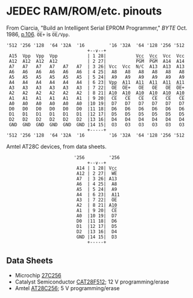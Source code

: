 JEDEC RAM/ROM/etc. pinouts
==========================

From Ciarcia, "Build an Intelligent Serial EPROM Programmer," _BYTE_
Oct. 1986, [p.106][byte-8610-106]. `O̅E̅+` is `O̅E̅/Vpp`.

    '512 '256 '128  '64 '32A  '16         '16 '32A  '64 '128 '256 '512
                                  +--∨--+
     A15  Vpp  Vpp  Vpp           | 1 28|           Vcc  Vcc  Vcc  Vcc
     A12  A12  A12  A12           | 2 27|           P̅G̅M̅  P̅G̅M̅  A14  A14
     A7   A7   A7   A7   A7   A7  | 3 26| Vcc  Vcc  N/C  A13  A13  A13
     A6   A6   A6   A6   A6   A6  | 4 25|  A8   A8   A8   A8   A8   A8
     A5   A5   A5   A5   A5   A5  | 5 24|  A9   A9   A9   A9   A9   A9
     A4   A4   A4   A4   A4   A4  | 6 23| Vpp  A11  A11  A11  A11  A11
     A3   A3   A3   A3   A3   A3  | 7 22|  O̅E̅  O̅E̅+   O̅E̅   O̅E̅   O̅E̅  O̅E̅+
     A2   A2   A2   A2   A2   A2  | 8 21| A10  A10  A10  A10  A10  A10
     A1   A1   A1   A1   A1   A1  | 9 20|  C̅E̅   C̅E̅   C̅E̅   C̅E̅   C̅E̅   C̅E̅
     A0   A0   A0   A0   A0   A0  |10 19|  D7   D7   D7   D7   D7   D7
     D0   D0   D0   D0   D0   D0  |11 18|  D6   D6   D6   D6   D6   D6
     D1   D1   D1   D1   D1   D1  |12 17|  D5   D5   D5   D5   D5   D5
     D2   D2   D2   D2   D2   D2  |13 16|  D4   D4   D4   D4   D4   D4
     GND  GND  GND  GND  GND  GND |14 15|  O3   O3   O3   O3   O3   O3
                                  +-----+
    '512 '256 '128  '64 '32A  '16         '16 '32A  '64 '128 '256 '512

Amtel AT28C devices, from data sheets.

                             '256         '256
                                  +--∨--+
                              A14 | 1 28| Vcc
                              A12 | 2 27|  W̅E̅
                              A7  | 3 26| A13
                              A6  | 4 25|  A8
                              A5  | 5 24|  A9
                              A4  | 6 23|  A11
                              A3  | 7 22|  O̅E̅
                              A2  | 8 21| A10
                              A1  | 9 20|  C̅E̅
                              A0  |10 19|  D7
                              D0  |11 18|  D6
                              D1  |12 17|  D5
                              D2  |13 16|  D4
                              GND |14 15|  D3
                                  +-----+


Data Sheets
-----------

- Microchip [27C256]
- Catalyst Semiconductor [CAT28F512]; 12 V programming/erase
- Amtel [AT28C256]; 5 V programming/erase


<!-------------------------------------------------------------------->
[byte-8610-106]: https://archive.org/details/byte-magazine-1986-10/page/n117/mode/1up

[27C256]: http://esd.cs.ucr.edu/webres/27c256.pdf
[AT28C256]: http://ww1.microchip.com/downloads/en/DeviceDoc/doc0006.pdf
[CAT28F512]: https://datasheet.octopart.com/CAT28F512PI-90-Catalyst-Semiconductor-datasheet-1983.pdf
